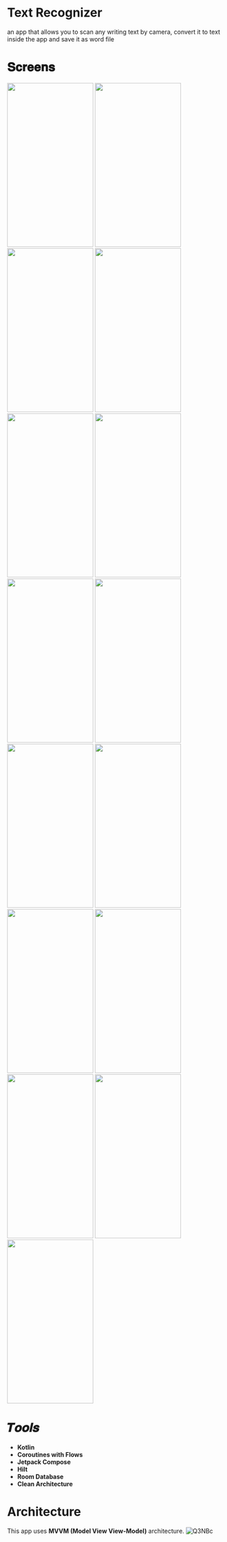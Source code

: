 # Text Recognizer
an app that allows you to scan any writing text by camera, convert it to text inside the app and save it as word file
# 𝐒𝐜𝐫𝐞𝐞𝐧𝐬
<img src="https://github.com/Mohamed-Hosam-eldien/Text_Recognizer/assets/80238599/4c415d10-9c88-414a-84ff-9c0add008d48" width=200  height=380>
<img src="https://github.com/Mohamed-Hosam-eldien/Text_Recognizer/assets/80238599/1090bea7-fdfb-49eb-8db8-6c9129a6639a" width=200  height=380>
<img src="https://github.com/Mohamed-Hosam-eldien/Text_Recognizer/assets/80238599/29c5791e-d49c-49e2-b55a-836664841843" width=200  height=380>
<img src="https://github.com/Mohamed-Hosam-eldien/Text_Recognizer/assets/80238599/6fd9655a-983a-405b-beec-9cc31d0e2eb2" width=200  height=380>
<img src="https://github.com/Mohamed-Hosam-eldien/Text_Recognizer/assets/80238599/64de94fb-a830-4479-b474-a95167d88c80" width=200  height=380>
<img src="https://github.com/Mohamed-Hosam-eldien/Text_Recognizer/assets/80238599/6385ae61-38ea-4ea3-be56-af7f1ece7aa0" width=200  height=380>
<img src="https://github.com/Mohamed-Hosam-eldien/Text_Recognizer/assets/80238599/58c8e581-d28a-4c61-9204-0a14ac4ca675" width=200  height=380>
<img src="https://github.com/Mohamed-Hosam-eldien/Text_Recognizer/assets/80238599/04ffc6b9-f210-4963-af0e-657cf613a836" width=200  height=380>
<img src="https://github.com/Mohamed-Hosam-eldien/Text_Recognizer/assets/80238599/4112466e-5202-4b88-b928-a8dadec04998" width=200  height=380>
<img src="https://github.com/Mohamed-Hosam-eldien/Text_Recognizer/assets/80238599/9703ba50-e67c-4673-841c-c30dc2a95b87" width=200  height=380>
<img src="https://github.com/Mohamed-Hosam-eldien/Text_Recognizer/assets/80238599/40aeadc3-c2ee-4331-8b52-2db00f9944de" width=200  height=380>
<img src="https://github.com/Mohamed-Hosam-eldien/Text_Recognizer/assets/80238599/0faf4e93-6ead-4aae-a25c-579a5dc77e61" width=200  height=380>
<img src="https://github.com/Mohamed-Hosam-eldien/Text_Recognizer/assets/80238599/bf77b663-6658-4147-8a9c-b5ac196525ba" width=200  height=380>
<img src="https://github.com/Mohamed-Hosam-eldien/Text_Recognizer/assets/80238599/271d0f23-6ab7-46e4-b7f6-0b58d12d5321" width=200  height=380>
<img src="https://github.com/Mohamed-Hosam-eldien/Text_Recognizer/assets/80238599/ecf5b1d0-9193-492f-9445-42b737c865f7" width=200  height=380>


# 𝑻𝒐𝒐𝒍𝒔
- **Kotlin**
- **Coroutines with Flows**
- **Jetpack Compose**
- **Hilt**
- **Room Database**
- **Clean Architecture**
# Architecture 
This app uses **MVVM (Model View View-Model)** architecture.
![Q3NBc](https://user-images.githubusercontent.com/62480395/159254664-fee91587-2a62-4858-a8f4-4ab41e6a7c6e.png)

